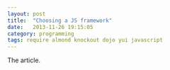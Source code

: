 ```yaml
---
layout: post
title:  "Choosing a JS framework"
date:   2013-11-26 19:15:05
category: programming
tags: require almond knockout dojo yui javascript
---
```


The article.
